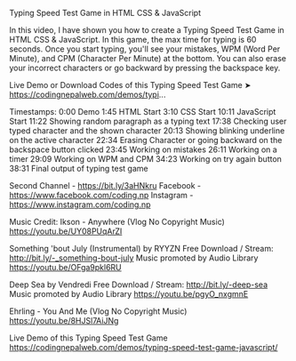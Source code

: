 Typing Speed Test Game in HTML CSS & JavaScript

In this video, I have shown you how to create a Typing Speed Test Game in HTML CSS & JavaScript. In this game, the max time for typing is 60 seconds. Once you start typing, you'll see your mistakes, WPM (Word Per Minute), and CPM (Character Per Minute) at the bottom. You can also erase your incorrect characters or go backward by pressing the backspace key.

Live Demo or Download Codes of this Typing Speed Test Game
➤ https://codingnepalweb.com/demos/typi...

Timestamps:
0:00 Demo
1:45 HTML Start
3:10 CSS Start
10:11 JavaScript Start
11:22 Showing random paragraph as a typing text
17:38 Checking user typed character and the shown character
20:13 Showing blinking underline on the active character
22:34 Erasing Character or going backward on the backspace button clicked
23:45 Working on mistakes
26:11 Working on a timer
29:09 Working on WPM and CPM
34:23 Working on try again button
38:31 Final output of typing test game

Second Channel - https://bit.ly/3aHNkru
Facebook - https://www.facebook.com/coding.np
Instagram - https://www.instagram.com/coding.np

Music Credit:
Ikson - Anywhere (Vlog No Copyright Music)
https://youtu.be/UY08PUqArZI

Something 'bout July (Instrumental) by RYYZN
Free Download / Stream: http://bit.ly/-_something-bout-july
Music promoted by Audio Library https://youtu.be/OFga9pkl6RU

Deep Sea by Vendredi
Free Download / Stream: http://bit.ly/-deep-sea
Music promoted by Audio Library https://youtu.be/pgyO_nxgmnE

Ehrling - You And Me (Vlog No Copyright Music)
https://youtu.be/8HJSl7AiJNg



Live Demo of this Typing Speed Test Game
https://codingnepalweb.com/demos/typing-speed-test-game-javascript/
